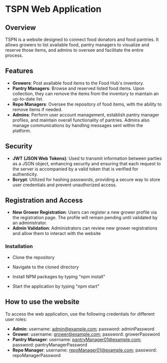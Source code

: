 # TSPN Web Application

## Overview

TSPN is a website designed to connect food donators and food pantries. It allows growers to list available food, pantry managers to visualize and reserve those items, and admins to oversee and facilitate the entire process.

## Features

- **Growers**: Post available food items to the Food Hub's inventory.
- **Pantry Managers**: Browse and reserved listed food items. Upon collection, they can remove the items from the inventory to maintain an up-to-date list.
- **Repo Managers**: Oversee the repository of food items, with the ability to remove items if needed.
- **Admins**: Perform user account management, establish pantry manager profiles, and maintain overall functionality of pantries. Admins also manage communications by handling messages sent within the platform.

## Security

- **JWT (JSON Web Tokens)**: Used to transmit information between parties as a JSON object, enhancing security and ensuring that each request to the server is accompanied by a valid token that is verified for authenticity.
- **Bcrypt**: Utilized for hashing passwords, providing a secure way to store user credentials and prevent unauthorized access.

## Registration and Access

- **New Grower Registration**: Users can register a new grower profile via the registration page. The profile will remain pending until validated by an administrator.
- **Admin Validation**: Administrators can review new grower registrations and allow them to interact with the website

### Installation

- Clone the repository

- Navigate to the cloned directory

- Install NPM packages by typing "npm install"

- Start the application by typing "npm start"

## How to use the website

To access the web application, use the following credentials for different user roles:

- **Admin**: username: admin@example.com; password: adminPassword
- **Grower**: username: grower@example.com; password: growerPassword
- **Pantry Manager**: username: pantryManager01@example.com; password: pantryManagerPassword
- **Repo Manager**: username: repoManager01@example.com; password: repoManagerPassword